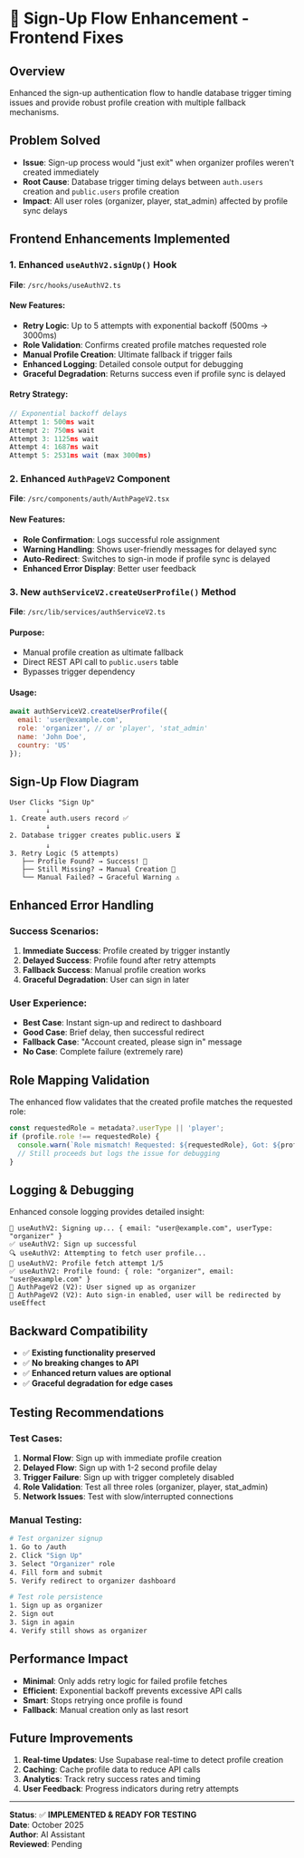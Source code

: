 # 🔐 Sign-Up Flow Enhancement - Frontend Fixes

## Overview
Enhanced the sign-up authentication flow to handle database trigger timing issues and provide robust profile creation with multiple fallback mechanisms.

## Problem Solved
- **Issue**: Sign-up process would "just exit" when organizer profiles weren't created immediately
- **Root Cause**: Database trigger timing delays between `auth.users` creation and `public.users` profile creation
- **Impact**: All user roles (organizer, player, stat_admin) affected by profile sync delays

## Frontend Enhancements Implemented

### 1. Enhanced `useAuthV2.signUp()` Hook
**File**: `/src/hooks/useAuthV2.ts`

#### New Features:
- **Retry Logic**: Up to 5 attempts with exponential backoff (500ms → 3000ms)
- **Role Validation**: Confirms created profile matches requested role
- **Manual Profile Creation**: Ultimate fallback if trigger fails
- **Enhanced Logging**: Detailed console output for debugging
- **Graceful Degradation**: Returns success even if profile sync is delayed

#### Retry Strategy:
```javascript
// Exponential backoff delays
Attempt 1: 500ms wait
Attempt 2: 750ms wait  
Attempt 3: 1125ms wait
Attempt 4: 1687ms wait
Attempt 5: 2531ms wait (max 3000ms)
```

### 2. Enhanced `AuthPageV2` Component
**File**: `/src/components/auth/AuthPageV2.tsx`

#### New Features:
- **Role Confirmation**: Logs successful role assignment
- **Warning Handling**: Shows user-friendly messages for delayed sync
- **Auto-Redirect**: Switches to sign-in mode if profile sync is delayed
- **Enhanced Error Display**: Better user feedback

### 3. New `authServiceV2.createUserProfile()` Method
**File**: `/src/lib/services/authServiceV2.ts`

#### Purpose:
- Manual profile creation as ultimate fallback
- Direct REST API call to `public.users` table
- Bypasses trigger dependency

#### Usage:
```javascript
await authServiceV2.createUserProfile({
  email: 'user@example.com',
  role: 'organizer', // or 'player', 'stat_admin'
  name: 'John Doe',
  country: 'US'
});
```

## Sign-Up Flow Diagram

```
User Clicks "Sign Up"
         ↓
1. Create auth.users record ✅
         ↓
2. Database trigger creates public.users ⏳
         ↓
3. Retry Logic (5 attempts)
   ├── Profile Found? → Success! 🎉
   ├── Still Missing? → Manual Creation 🔧
   └── Manual Failed? → Graceful Warning ⚠️
```

## Enhanced Error Handling

### Success Scenarios:
1. **Immediate Success**: Profile created by trigger instantly
2. **Delayed Success**: Profile found after retry attempts
3. **Fallback Success**: Manual profile creation works
4. **Graceful Degradation**: User can sign in later

### User Experience:
- **Best Case**: Instant sign-up and redirect to dashboard
- **Good Case**: Brief delay, then successful redirect
- **Fallback Case**: "Account created, please sign in" message
- **No Case**: Complete failure (extremely rare)

## Role Mapping Validation

The enhanced flow validates that the created profile matches the requested role:

```javascript
const requestedRole = metadata?.userType || 'player';
if (profile.role !== requestedRole) {
  console.warn(`Role mismatch! Requested: ${requestedRole}, Got: ${profile.role}`);
  // Still proceeds but logs the issue for debugging
}
```

## Logging & Debugging

Enhanced console logging provides detailed insight:

```
🔐 useAuthV2: Signing up... { email: "user@example.com", userType: "organizer" }
✅ useAuthV2: Sign up successful
🔍 useAuthV2: Attempting to fetch user profile...
🔄 useAuthV2: Profile fetch attempt 1/5
✅ useAuthV2: Profile found: { role: "organizer", email: "user@example.com" }
👤 AuthPageV2 (V2): User signed up as organizer
🚀 AuthPageV2 (V2): Auto sign-in enabled, user will be redirected by useEffect
```

## Backward Compatibility

- ✅ **Existing functionality preserved**
- ✅ **No breaking changes to API**
- ✅ **Enhanced return values are optional**
- ✅ **Graceful degradation for edge cases**

## Testing Recommendations

### Test Cases:
1. **Normal Flow**: Sign up with immediate profile creation
2. **Delayed Flow**: Sign up with 1-2 second profile delay
3. **Trigger Failure**: Sign up with trigger completely disabled
4. **Role Validation**: Test all three roles (organizer, player, stat_admin)
5. **Network Issues**: Test with slow/interrupted connections

### Manual Testing:
```bash
# Test organizer signup
1. Go to /auth
2. Click "Sign Up"
3. Select "Organizer" role
4. Fill form and submit
5. Verify redirect to organizer dashboard

# Test role persistence
1. Sign up as organizer
2. Sign out
3. Sign in again
4. Verify still shows as organizer
```

## Performance Impact

- **Minimal**: Only adds retry logic for failed profile fetches
- **Efficient**: Exponential backoff prevents excessive API calls
- **Smart**: Stops retrying once profile is found
- **Fallback**: Manual creation only as last resort

## Future Improvements

1. **Real-time Updates**: Use Supabase real-time to detect profile creation
2. **Caching**: Cache profile data to reduce API calls
3. **Analytics**: Track retry success rates and timing
4. **User Feedback**: Progress indicators during retry attempts

---

**Status**: ✅ **IMPLEMENTED & READY FOR TESTING**  
**Date**: October 2025  
**Author**: AI Assistant  
**Reviewed**: Pending
